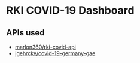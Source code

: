 # RKI COVID-19 Dashboard

## APIs used
* [marlon360/rki-covid-api](https://github.com/marlon360/rki-covid-api)
* [jgehrcke/covid-19-germany-gae](https://github.com/jgehrcke/covid-19-germany-gae)